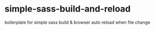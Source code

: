 # simple-sass-build-and-reload
boilerplate for simple sass build &amp; browser auto reload when file change
